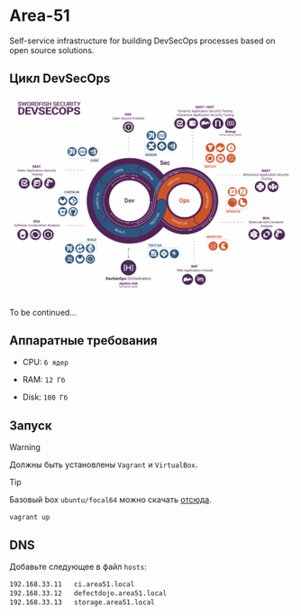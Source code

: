 # Area-51

Self-service infrastructure for building DevSecOps processes based on open source solutions.

## Цикл DevSecOps

![Схема цикла DevSecOps](assets/devsecops.png)

To be continued...

## Аппаратные требования

- CPU: `6 ядер`

- RAM: `12 Гб`

- Disk: `100 Гб`

## Запуск

> [!WARNING]  
> Должны быть установлены `Vagrant` и `VirtualBox`.

> [!TIP]
> Базовый box `ubuntu/focal64` можно скачать [отсюда](https://portal.cloud.hashicorp.com/vagrant/discover/ubuntu/focal64).

```shell
vagrant up
```

## DNS

Добавьте следующее в файл `hosts`:

```
192.168.33.11   ci.area51.local
192.168.33.12   defectdojo.area51.local
192.168.33.13   storage.area51.local
```
